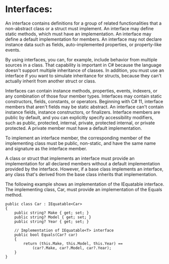 # Interfaces:

An interface contains definitions for a group of related functionalities that a non-abstract class or a struct must implement. An interface may define static methods, which must have an implementation. An interface may define a default implementation for members. An interface may not declare instance data such as fields, auto-implemented properties, or property-like events.

By using interfaces, you can, for example, include behavior from multiple sources in a class. That capability is important in C# because the language doesn't support multiple inheritance of classes. In addition, you must use an interface if you want to simulate inheritance for structs, because they can't actually inherit from another struct or class.

Interfaces can contain instance methods, properties, events, indexers, or any combination of those four member types. Interfaces may contain static constructors, fields, constants, or operators. Beginning with C# 11, interface members that aren't fields may be static abstract. An interface can't contain instance fields, instance constructors, or finalizers. Interface members are public by default, and you can explicitly specify accessibility modifiers, such as public, protected, internal, private, protected internal, or private protected. A private member must have a default implementation.

To implement an interface member, the corresponding member of the implementing class must be public, non-static, and have the same name and signature as the interface member.

A class or struct that implements an interface must provide an implementation for all declared members without a default implementation provided by the interface. However, if a base class implements an interface, any class that's derived from the base class inherits that implementation.

The following example shows an implementation of the IEquatable<T> interface. The implementing class, Car, must provide an implementation of the Equals method.

```
public class Car : IEquatable<Car>
{
    public string? Make { get; set; }
    public string? Model { get; set; }
    public string? Year { get; set; }

    // Implementation of IEquatable<T> interface
    public bool Equals(Car? car)
    {
        return (this.Make, this.Model, this.Year) ==
            (car?.Make, car?.Model, car?.Year);
    }
}
```